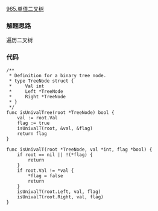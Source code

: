 [965.单值二叉树](https://leetcode-cn.com/problems/univalued-binary-tree/)
### 解题思路
遍历二叉树

### 代码

```golang
/**
 * Definition for a binary tree node.
 * type TreeNode struct {
 *     Val int
 *     Left *TreeNode
 *     Right *TreeNode
 * }
 */
func isUnivalTree(root *TreeNode) bool {
    val := root.Val
    flag := true
    isUnivalT(root, &val, &flag)
    return flag
}

func isUnivalT(root *TreeNode, val *int, flag *bool) {
    if root == nil || !(*flag) {
        return
    }
    if root.Val != *val {
        *flag = false
        return
    }
    isUnivalT(root.Left, val, flag)
    isUnivalT(root.Right, val, flag)
}
```
